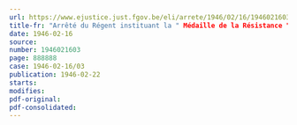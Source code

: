 ```yaml
---
url: https://www.ejustice.just.fgov.be/eli/arrete/1946/02/16/1946021603/justel
title-fr: "Arrêté du Régent instituant la " Médaille de la Résistance ""
date: 1946-02-16
source:
number: 1946021603
page: 888888
case: 1946-02-16/03
publication: 1946-02-22
starts:
modifies:
pdf-original:
pdf-consolidated:
---
```


